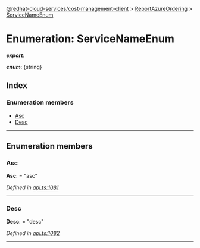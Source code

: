 [@redhat-cloud-services/cost-management-client](../README.md) > [ReportAzureOrdering](../modules/reportazureordering.md) > [ServiceNameEnum](../enums/reportazureordering.servicenameenum.md)

# Enumeration: ServiceNameEnum

*__export__*: 

*__enum__*: {string}

## Index

### Enumeration members

* [Asc](reportazureordering.servicenameenum.md#asc)
* [Desc](reportazureordering.servicenameenum.md#desc)

---

## Enumeration members

<a id="asc"></a>

###  Asc

**Asc**:  = "asc"

*Defined in [api.ts:1081](https://github.com/RedHatInsights/javascript-clients/blob/master/packages/cost-management/api.ts#L1081)*

___
<a id="desc"></a>

###  Desc

**Desc**:  = "desc"

*Defined in [api.ts:1082](https://github.com/RedHatInsights/javascript-clients/blob/master/packages/cost-management/api.ts#L1082)*

___

